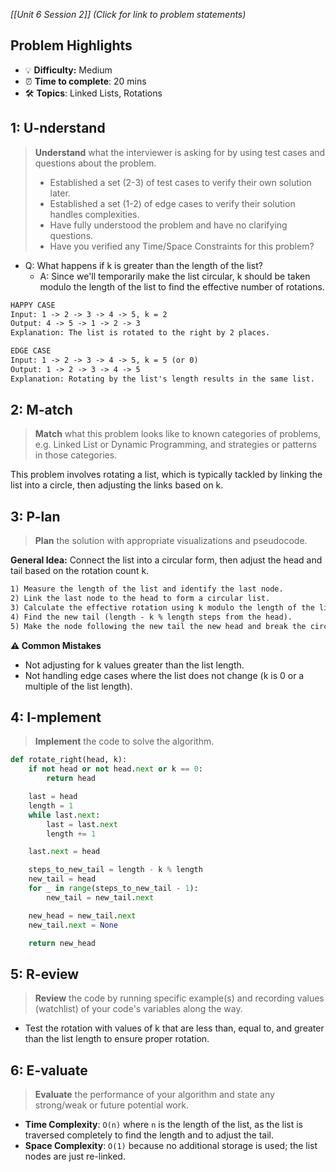 *[[Unit 6 Session 2]] (Click for link to problem statements)*

## Problem Highlights

* 💡 **Difficulty:** Medium
* ⏰ **Time to complete**: 20 mins
* 🛠️ **Topics**: Linked Lists, Rotations
    
## 1: U-nderstand
 
> **Understand** what the interviewer is asking for by using test cases and questions about the problem.
> - Established a set (2-3) of test cases to verify their own solution later.
> - Established a set (1-2) of edge cases to verify their solution handles complexities.
> - Have fully understood the problem and have no clarifying questions.
> - Have you verified any Time/Space Constraints for this problem?

- Q: What happens if k is greater than the length of the list?
  - A: Since we'll temporarily make the list circular, k should be taken modulo the length of the list to find the effective number of rotations.

```markdown
HAPPY CASE
Input: 1 -> 2 -> 3 -> 4 -> 5, k = 2
Output: 4 -> 5 -> 1 -> 2 -> 3
Explanation: The list is rotated to the right by 2 places.

EDGE CASE
Input: 1 -> 2 -> 3 -> 4 -> 5, k = 5 (or 0)
Output: 1 -> 2 -> 3 -> 4 -> 5
Explanation: Rotating by the list's length results in the same list.
```

## 2: M-atch

> **Match** what this problem looks like to known categories of problems, e.g. Linked List or Dynamic Programming, and strategies or patterns in those categories.

This problem involves rotating a list, which is typically tackled by linking the list into a circle, then adjusting the links based on k.

## 3: P-lan

> **Plan** the solution with appropriate visualizations and pseudocode.

**General Idea:** Connect the list into a circular form, then adjust the head and tail based on the rotation count k.

```markdown
1) Measure the length of the list and identify the last node.
2) Link the last node to the head to form a circular list.
3) Calculate the effective rotation using k modulo the length of the list.
4) Find the new tail (length - k % length steps from the head).
5) Make the node following the new tail the new head and break the circle there.
```

**⚠️ Common Mistakes**

- Not adjusting for k values greater than the list length.
- Not handling edge cases where the list does not change (k is 0 or a multiple of the list length).

## 4: I-mplement

> **Implement** the code to solve the algorithm.

```python
def rotate_right(head, k):
    if not head or not head.next or k == 0:
        return head

    last = head
    length = 1
    while last.next:
        last = last.next
        length += 1

    last.next = head

    steps_to_new_tail = length - k % length
    new_tail = head
    for _ in range(steps_to_new_tail - 1):
        new_tail = new_tail.next

    new_head = new_tail.next
    new_tail.next = None

    return new_head
```
  
## 5: R-eview

> **Review** the code by running specific example(s) and recording values (watchlist) of your code's variables along the way.

- Test the rotation with values of k that are less than, equal to, and greater than the list length to ensure proper rotation.

## 6: E-valuate

> **Evaluate** the performance of your algorithm and state any strong/weak or future potential work.

* **Time Complexity**: `O(n)` where `n` is the length of the list, as the list is traversed completely to find the length and to adjust the tail.
* **Space Complexity**: `O(1)` because no additional storage is used; the list nodes are just re-linked.

